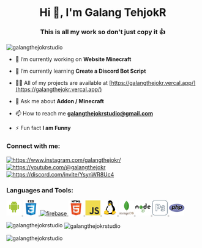 <h1 align="center">Hi 👋, I'm Galang TehjokR</h1>
<h3 align="center">This is all my work so don't just copy it 👍</h3>

<p align="left"> <img src="https://komarev.com/ghpvc/?username=galangthejokrstudio&label=Profile%20views&color=0e75b6&style=flat" alt="galangthejokrstudio" /> </p>

- 🔭 I’m currently working on **Website Minecraft**

- 🌱 I’m currently learning **Create a Discord Bot Script**

- 👨‍💻 All of my projects are available at [https://galangthejokr.vercal.app/](https://galangthejokr.vercal.app/)

- 💬 Ask me about **Addon / Minecraft**

- 📫 How to reach me **galangthejokrstudio@gmail.com**

- ⚡ Fun fact **I am Funny**

<h3 align="left">Connect with me:</h3>
<p align="left">
<a href="https://instagram.com/https://www.instagram.com/galangthejokr/" target="blank"><img align="center" src="https://raw.githubusercontent.com/rahuldkjain/github-profile-readme-generator/master/src/images/icons/Social/instagram.svg" alt="https://www.instagram.com/galangthejokr/" height="30" width="40" /></a>
<a href="https://www.youtube.com/c/https://youtube.com/@galangthejokr" target="blank"><img align="center" src="https://raw.githubusercontent.com/rahuldkjain/github-profile-readme-generator/master/src/images/icons/Social/youtube.svg" alt="https://youtube.com/@galangthejokr" height="30" width="40" /></a>
<a href="https://discord.gg/https://discord.com/invite/YsynWR8Uc4" target="blank"><img align="center" src="https://raw.githubusercontent.com/rahuldkjain/github-profile-readme-generator/master/src/images/icons/Social/discord.svg" alt="https://discord.com/invite/YsynWR8Uc4" height="30" width="40" /></a>
</p>

<h3 align="left">Languages and Tools:</h3>
<p align="left"> <a href="https://developer.android.com" target="_blank" rel="noreferrer"> <img src="https://raw.githubusercontent.com/devicons/devicon/master/icons/android/android-original-wordmark.svg" alt="android" width="40" height="40"/> </a> <a href="https://www.w3schools.com/css/" target="_blank" rel="noreferrer"> <img src="https://raw.githubusercontent.com/devicons/devicon/master/icons/css3/css3-original-wordmark.svg" alt="css3" width="40" height="40"/> </a> <a href="https://firebase.google.com/" target="_blank" rel="noreferrer"> <img src="https://www.vectorlogo.zone/logos/firebase/firebase-icon.svg" alt="firebase" width="40" height="40"/> </a> <a href="https://www.w3.org/html/" target="_blank" rel="noreferrer"> <img src="https://raw.githubusercontent.com/devicons/devicon/master/icons/html5/html5-original-wordmark.svg" alt="html5" width="40" height="40"/> </a> <a href="https://developer.mozilla.org/en-US/docs/Web/JavaScript" target="_blank" rel="noreferrer"> <img src="https://raw.githubusercontent.com/devicons/devicon/master/icons/javascript/javascript-original.svg" alt="javascript" width="40" height="40"/> </a> <a href="https://www.linux.org/" target="_blank" rel="noreferrer"> <img src="https://raw.githubusercontent.com/devicons/devicon/master/icons/linux/linux-original.svg" alt="linux" width="40" height="40"/> </a> <a href="https://www.mongodb.com/" target="_blank" rel="noreferrer"> <img src="https://raw.githubusercontent.com/devicons/devicon/master/icons/mongodb/mongodb-original-wordmark.svg" alt="mongodb" width="40" height="40"/> </a> <a href="https://nodejs.org" target="_blank" rel="noreferrer"> <img src="https://raw.githubusercontent.com/devicons/devicon/master/icons/nodejs/nodejs-original-wordmark.svg" alt="nodejs" width="40" height="40"/> </a> <a href="https://www.photoshop.com/en" target="_blank" rel="noreferrer"> <img src="https://raw.githubusercontent.com/devicons/devicon/master/icons/photoshop/photoshop-line.svg" alt="photoshop" width="40" height="40"/> </a> <a href="https://www.php.net" target="_blank" rel="noreferrer"> <img src="https://raw.githubusercontent.com/devicons/devicon/master/icons/php/php-original.svg" alt="php" width="40" height="40"/> </a> </p>

<p><img align="left" src="https://github-readme-stats.vercel.app/api/top-langs?username=galangthejokrstudio&show_icons=true&locale=en&layout=compact" alt="galangthejokrstudio" /></p>

<p>&nbsp;<img align="center" src="https://github-readme-stats.vercel.app/api?username=galangthejokrstudio&show_icons=true&locale=en" alt="galangthejokrstudio" /></p>

<p><img align="center" src="https://github-readme-streak-stats.herokuapp.com/?user=galangthejokrstudio&" alt="galangthejokrstudio" /></p>
